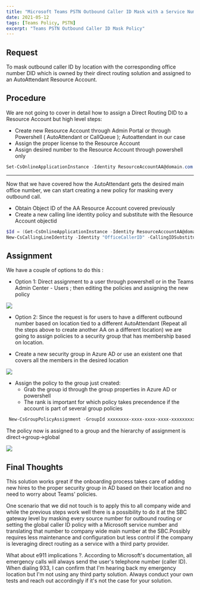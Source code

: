 ```yaml
---
title: "Microsoft Teams PSTN Outbound Caller ID Mask with a Service Number or Resource Account Number ( Direct Routing DID )"
date: 2021-05-12
tags: [Teams Policy, PSTN]
excerpt: "Teams PSTN Outbound Caller ID Mask Policy"
---
```


## Request

To mask outbound caller ID by location with the corresponding office number DID which is owned by their direct routing solution and assigned to an AutoAttendant Resource Account.

## Procedure

We are not going to cover in detail how to assign a Direct Routing DID to a Resource Account but high level steps:

- Create new Resource Account through Admin Portal or through Powershell ( AutoAttendant or CallQueue ); Autoattendant in our case
- Assign the proper license to the Resource Account
- Assign desired number to the Resource Account through powershell only


```powershell
Set-CsOnlineApplicationInstance -Identity ResourceAccountAA@domain.com -OnpremPhoneNumber +1XXXXXXXXXX
```


---

Now that we have covered how the AutoAttendant gets the desired main office number, we can start creating a new policy for masking every outbound call.

- Obtain Object ID of the AA Resource Account covered previously
- Create a new calling line identity policy and substitute with the Resource Account objectid

```powershell
$Id = (Get-CsOnlineApplicationInstance -Identity ResourceAccountAA@domain.com).objectid
New-CsCallingLineIdentity -Identity "OfficeCallerID" -CallingIDSubstitute Resource -EnableUserOverride $false -ResourceAccount $Id -companyname "Company Name"
```

## Assignment

We have a couple of options to do this :

- Option 1: Direct assignment to a user through powershell or in the Teams Admin Center - Users ; then editing the policies and assigning the new policy

![](images/CallerIDPolicyDirect.png)

- Option 2: Since the request is for users to have a different outbound number based on location tied to a different AutoAttendant (Repeat all the steps above to create another AA on a different location) we are going to assign policies to a security group that has membership based on location.

- Create a new security group in Azure AD or use an existent one that covers all the members in the desired location

![](images/AzureTeamsCallerID.png)

- Assign the policy to the group just created:
  - Grab the group id through the group properties in Azure AD or powershell
  - The rank is important for which policy takes precendence if the account is part of several group policies

```powershell
 New-CsGroupPolicyAssignment -GroupId xxxxxxxx-xxxx-xxxx-xxxx-xxxxxxxxxxxx -PolicyType CallingLineIdentity -PolicyName "OfficeCallerID" -rank 1
```
The policy now is assigned to a group and the hierarchy of assignment is direct->group->global

![](images/CallerIDPolicyGroup.png)

## Final Thoughts

This solution works great if the onboarding process takes care of adding new hires to the proper security group in AD based on their location and no need to worry about Teams' policies.

One scenario that we did not touch is to apply this to all company wide and while the previous steps work well there is a possibility to do it at the SBC gateway level by masking every source number for outbound routing or setting the global caller ID policy with a Microsoft service number and translating that number to company wide main number at the SBC.Possibly requires less maintenance and configuration but less control if the company is leveraging direct routing as a service with a third party provider.

What about e911 implications ?. According to Microsoft's documentation, all emergency calls will always send the user's telephone number (caller ID). When dialing 933, I can confirm that I'm hearing back my emergency location but I'm not using any third party solution. Always conduct your own tests and reach out accordingly if it's not the case for your solution.
